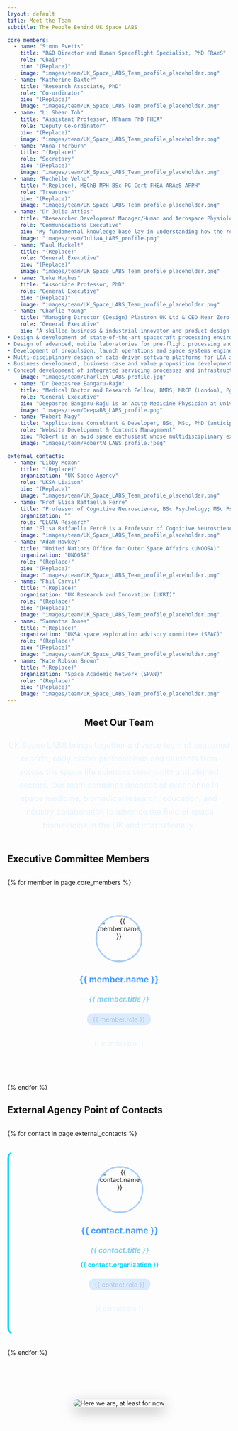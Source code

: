 ```yaml
---
layout: default
title: Meet the Team
subtitle: The People Behind UK Space LABS

core_members:
  - name: "Simon Evetts"
    title: "R&D Director and Human Spaceflight Specialist, PhD FRAeS"
    role: "Chair"
    bio: "(Replace)"
    image: "images/team/UK_Space_LABS_Team_profile_placeholder.png"
  - name: "Katherine Baxter"
    title: "Research Associate, PhD"
    role: "Co-ordinator"
    bio: "(Replace)"
    image: "images/team/UK_Space_LABS_Team_profile_placeholder.png"
  - name: "Li Shean Toh"
    title: "Assistant Professor, MPharm PhD FHEA"
    role: "Deputy Co-ordinator"
    bio: "(Replace)"
    image: "images/team/UK_Space_LABS_Team_profile_placeholder.png"
  - name: "Anna Thorburn"
    title: "(Replace)"
    role: "Secretary"
    bio: "(Replace)"
    image: "images/team/UK_Space_LABS_Team_profile_placeholder.png"
  - name: "Rochelle Velho"
    title: "(Replace), MBChB MPH BSc PG Cert FHEA ARAeS AFPH"
    role: "Treasurer"
    bio: "(Replace)"
    image: "images/team/UK_Space_LABS_Team_profile_placeholder.png"
  - name: "Dr Julia Attias"
    title: "Researcher Development Manager/Human and Aerospace Physiologist, BSc, MSc, PhD"
    role: "Communications Executive"
    bio: "My fundamental knowledge base lay in understanding how the removal/addition of gravitational loading affects cardiorespiratory and musculoskeletal systems as well as human movement. My research career spanned extensive investigation and experience in understanding of the efficacy of artificial gravity countermeasures - including wearable elastic garments and human centrifuges – on cardiorespiratory, neuromuscular and movement biomechanics, under both normal and microgravity paradigms. I have been, and enjoy being, involved in numerous outreach and engagement endeavours, including guest lectures, TV, Radio, interviews, blogs and competitions."
    image: "images/team/JuliaA_LABS_profile.png"
  - name: "Paul Muckelt"
    title: "(Replace)"
    role: "General Executive"
    bio: "(Replace)"
    image: "images/team/UK_Space_LABS_Team_profile_placeholder.png"
  - name: "Luke Hughes"
    title: "Associate Professor, PhD"
    role: "General Executive"
    bio: "(Replace)"
    image: "images/team/UK_Space_LABS_Team_profile_placeholder.png"
  - name: "Charlie Young"
    title: "Managing Director (Design) Plastron UK Ltd & CEO Near Zero by Design Ltd"
    role: "General Executive"
    bio: "A skilled business & industrial innovator and product design specialist in healthTech and space engineering, including 20 years’ experience in frontline upstream unmanned space engineering, digital design & delivery and business transformation in both healthcare and space:
• Design & development of state-of-the-art spacecraft processing environments and cleanrooms.
• Design of advanced, mobile laboratories for pre-flight processing and post-flight repatriation of ISAM hardware.
• Development of propulsion, launch operations and space systems engineering training programmes
• Multi-disciplinary design of data-driven software platforms for LCA analysis and engineering risk management.
• Business development, business case and value proposition development for new digital and physical techology products.
• Concept development of integrated servicing processes and infrastructure for orbital microgravity missions in the biosciences."
    image: "images/team/CharlieY_LABS_profile.jpg"
  - name: "Dr Deepasree Bangaru-Raju"
    title: "Medical Doctor and Research Fellow, BMBS, MRCP (London), PgDip (Clinical Toxicology)"
    role: "General Executive"
    bio: "Deepasree Bangaru-Raju is an Acute Medicine Physician at University Hospital Southampton and Clinical Research Fellow with the Machine Learning Team at University of San Diego working on predictive models for patients with heart failure. In addition to clinical responsibilities, she is a member of the Austrian Space Forum (OeWF) and is part of the Biomedical Engineering leadership team. She has completed various space analogue missions, participating as a MEDO for the AMADEE 20 mission and an analogue astronaut (AA). She is also the medical leas for the upcoming World’s Biggest Analog mission. She is a fellow of the Royal Geographic Society, completed the European Space Agency Physician Training and was a member of the European Space Agency (ESA) systemic review team. Her clinical and academic pursuits reflect her aspiration to find solutions in delivering healthcare in microgravity environments for deep space exploration."
    image: "images/team/DeepaBR_LABS_profile.png"
  - name: "Robert Nagy"
    title: "Applications Consultant & Developer, BSc, MSc, PhD (anticipated)"
    role: "Website Development & Contents Management"
    bio: "Robert is an avid space enthusiast whose multidisciplinary expertise encompasses Biomedical Engineering, Information Technology, Business, Clinical Data Science, and Artificial Intelligence. This diverse foundation is further enriched by over eight years of academic research experience in Neuroscience, Medical Imaging, Biophysics, and Health Data. He is presently engaged in high-performance computing, contributing to projects in satellite imagery, weather modelling, and Safe Haven Health Data services, whilst pursuing a PhD in Clinical Data Science with a focus on Health Technology Appraisal. Robert aspires to advance his career at the nexus of space, life, and intelligent systems, striving to bridge disparate fields of knowledge and uphold the highest standards of quality and ethics. Following the completion of his doctorate, he has joined the 2025 cohort of the International Space University’s Space Studies Masters Programme."
    image: "images/team/RobertN_LABS_profile.jpeg"

external_contacts:
  - name: "Libby Moxon"
    title: "(Replace)"
    organization: "UK Space Agency"
    role: "UKSA Liaison"
    bio: "(Replace)"
    image: "images/team/UK_Space_LABS_Team_profile_placeholder.png"
  - name: "Prof Elisa Raffaella Ferre"
    title: "Professor of Cognitive Neuroscience, BSc Psychology; MSc Psychology; PhD Psychology/Cognitive Neuroscience."
    organization: ""
    role: "ELGRA Research"
    bio: "Elisa Raffaella Ferré is a Professor of Cognitive Neuroscience in the School of Psychological Sciences at Birkbeck University of London. She earned herPhD in Psychology from the University of Pavia in Italy in 2012 and joined Birkbeck in 2021, after holding academic positions at University College London (UCL) and Royal Holloway University of London. Prof Ferré has quickly established herself as a world-leading researcher in the cognitive neuroscience of the vestibular system, employing a distinctive approach to vestibular research. Her work has had a broad impact, transforming our understanding of the vestibular system across psychology, clinical vestibular research, and human space exploration. She has led numerous research projects published in prestigious journals, such as Current Biology, Psychological Science, and Cortex. Her work has been featured in major media outlets, including New Scientist, BBC Science Focus Magazine and The Guardian. She serves as Vice President of the European Low Gravity Research Association (ELGRA) and collaborates with the European Space Agency (ESA) Education and the United Nations Office for Outer Space Affairs (UNOOSA) on initiatives like Access to Space for All. She also acted as mentor for the UNOOSA Space4Women program which empowers young women to pursue careers in space science."
    image: "images/team/UK_Space_LABS_Team_profile_placeholder.png"
  - name: "Adam Hawkey"
    title: "United Nations Office for Outer Space Affairs (UNOOSA)"
    organization: "UNOOSA"
    role: "(Replace)"
    bio: "(Replace)"
    image: "images/team/UK_Space_LABS_Team_profile_placeholder.png"
  - name: "Phil Carvil"
    title: "(Replace)"
    organization: "UK Research and Innovation (UKRI)"
    role: "(Replace)"
    bio: "(Replace)"
    image: "images/team/UK_Space_LABS_Team_profile_placeholder.png"
  - name: "Samantha Jones"
    title: "(Replace)"
    organization: "UKSA space exploration advisory committee (SEAC)"
    role: "(Replace)"
    bio: "(Replace)"
    image: "images/team/UK_Space_LABS_Team_profile_placeholder.png"
  - name: "Kate Robson Brown"
    title: "(Replace)"
    organization: "Space Academic Network (SPAN)"
    role: "(Replace)"
    bio: "(Replace)"
    image: "images/team/UK_Space_LABS_Team_profile_placeholder.png"
---
```


<section class="team-intro">
  <h2>Meet Our Team</h2>
  <p class="team-description">
    UK Space LABS brings together a diverse team of seasoned experts, early career professionals and students from across the space life sciences community and aligned sectors. Our team combines decades of experience in space medicine, biomedical research, education, and industry collaboration to advance the field of space biomedicine in the UK and internationally.
  </p>
</section>

<section class="core-members-section">
  <h2>Executive Committee Members</h2>
  <div class="team-grid">
    {% for member in page.core_members %}
    <div class="team-member-card">
      <div class="member-image">
        <img src="{{ member.image | relative_url }}" alt="{{ member.name }}" class="profile-img">
      </div>
      <div class="member-info">
        <h3 class="member-name">{{ member.name }}</h3>
        <h4 class="member-title">{{ member.title }}</h4>
        <p class="member-role">{{ member.role }}</p>
        <p class="member-bio">{{ member.bio }}</p>
      </div>
    </div>
    {% endfor %}
  </div>
</section>

<section class="external-contacts-section">
  <h2>External Agency Point of Contacts</h2>
  <div class="team-grid">
    {% for contact in page.external_contacts %}
    <div class="team-member-card external-contact">
      <div class="member-image">
        <img src="{{ contact.image | relative_url }}" alt="{{ contact.name }}" class="profile-img">
      </div>
      <div class="member-info">
        <h3 class="member-name">{{ contact.name }}</h3>
        <h4 class="member-title">{{ contact.title }}</h4>
        <p class="member-organization">{{ contact.organization }}</p>
        <p class="member-role">{{ contact.role }}</p>
        <p class="member-bio">{{ contact.bio }}</p>
      </div>
    </div>
    {% endfor %}
  </div>
</section>

<!--<section class="executive-committee-section">
  <h2>Executive Committee</h2>
  <div class="executive-grid">
    {% for member in page.executive_committee %}
    <div class="executive-member">
      <h4 class="exec-name">{{ member.name }}</h4>
      <p class="exec-role">{{ member.role }}</p>
    </div>
    {% endfor %}
  </div>
</section>-->

<section class="team-message">
  <div class="message-container">
    <img src="{{ 'images/we_are_here_for_now.png' | relative_url }}" alt="Here we are, at least for now" class="team-message-img">
  </div>
</section>

<style>
.team-intro {
  text-align: center;
  margin-bottom: 3rem;
}

.team-description {
  font-size: 1.1rem;
  line-height: 1.7;
  color: #e6f3ff;
  margin: 1.5rem 0;
  max-width: 800px;
  margin-left: auto;
  margin-right: auto;
}

.core-members-section h2,
.external-contacts-section h2,
..executive-committee-section h2 {
  color: #def3fb !important; /* Brighter */
  text-shadow: 0 0 10px rgba(74, 158, 255, 0.5);
  font-size: 2rem;
  margin: 4rem 0;
}

.team-grid {
  display: grid;
  grid-template-columns: repeat(auto-fit, minmax(300px, 1fr));
  gap: 2rem;
  margin-top: 2rem;
}

.team-member-card {
  background: rgba(255, 255, 255, 0.05);
  border-radius: 15px;
  padding: 2rem;
  border: 1px solid rgba(255, 255, 255, 0.1);
  transition: all 0.3s ease;
  text-align: center;
}

.team-member-card:hover {
  background: rgba(255, 255, 255, 0.1);
  transform: translateY(-5px);
  box-shadow: 0 15px 30px rgba(74, 158, 255, 0.2);
}

.external-contact {
  border-left: 4px solid #00d4ff;
}

.member-image {
  margin-bottom: 1.5rem;
}

.profile-img {
  width: 100px;
  height: 100px;
  border-radius: 50%;
  object-fit: cover;
  border: 3px solid rgba(74, 158, 255, 0.5);
  background: rgba(255, 255, 255, 0.1);
}

.member-name {
  color: #4a9eff;
  margin-bottom: 0.5rem;
  font-size: 1.2rem;
}

.member-title {
  color: #87ceeb;
  font-style: italic;
  margin-bottom: 0.5rem;
  font-size: 1rem;
}

.member-organization {
  color: #00d4ff;
  font-weight: 600;
  margin-bottom: 0.5rem;
  font-size: 0.9rem;
}

.member-role {
  color: #b0c4de;
  font-size: 0.9rem;
  margin-bottom: 1rem;
  padding: 0.3rem 0.8rem;
  background: rgba(74, 158, 255, 0.2);
  border-radius: 12px;
  display: inline-block;
}

.member-bio {
  color: #e6f3ff;
  font-size: 0.9rem;
  line-height: 1.5;
}

.executive-committee-section {
  margin: 4rem 0;
  text-align: center;
}

.executive-grid {
  display: grid;
  grid-template-columns: repeat(auto-fit, minmax(200px, 1fr));
  gap: 1.5rem;
  margin-top: 2rem;
  max-width: 800px;
  margin-left: auto;
  margin-right: auto;
}

.executive-member {
  background: rgba(74, 158, 255, 0.1);
  padding: 1.5rem;
  border-radius: 10px;
  border: 1px solid rgba(74, 158, 255, 0.3);
}

.exec-name {
  color: #4a9eff;
  margin-bottom: 0.5rem;
  font-size: 1rem;
}

.exec-role {
  color: #87ceeb;
  font-style: italic;
  font-size: 0.9rem;
}

.team-message {
  margin: 4rem 0;
  text-align: center;
}

.message-container {
  max-width: 600px;
  margin: 0 auto;
  padding: 2rem;
  background: rgba(255, 255, 255, 0.05);
  border-radius: 15px;
  border: 1px solid rgba(255, 255, 255, 0.1);
}

.team-message-img {
  max-width: 100%;
  height: auto;
  border-radius: 10px;
  box-shadow: 0 10px 30px rgba(0, 0, 0, 0.3);
}

/* Responsive adjustments */
@media (max-width: 768px) {
  .team-grid {
    grid-template-columns: 1fr;
    gap: 1.5rem;
  }
  
  .team-member-card {
    padding: 1.5rem;
  }
  
  .executive-grid {
    grid-template-columns: repeat(2, 1fr);
  }
}

@media (max-width: 480px) {
  .executive-grid {
    grid-template-columns: 1fr;
  }
  
  .message-container {
    padding: 1rem;
  }
}

</style>
